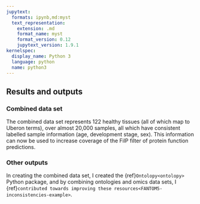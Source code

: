 ```yaml
---
jupytext:
  formats: ipynb,md:myst
  text_representation:
    extension: .md
    format_name: myst
    format_version: 0.12
    jupytext_version: 1.9.1
kernelspec:
  display_name: Python 3
  language: python
  name: python3
---
```


## Results and outputs
[//]: # (TODO: EDA/summary statistics of the combined data set: high priority)
[//]: # (TODO: How these stats compare to the consistuent data sets for tissue-specific expression)

### Combined data set

<!--
```{code-cell} ipython3
---
render:
  figure:
    caption: PCA plot showing colour by experiment and tissue group.
    name: pca-sim
  image:
    width: 200px
---
# Code for PCA plot showing colour by experiment and tissue group. 
```
-->

[//]: # (TODO: Have the data set of metadata available for download somewhere - highest priority)
[//]: # (TODO: Rewrite: and signpost to FilP rather than refer to it because I haven't mentioned it yet.)


The combined data set represents 122 healthy tissues (all of which map to Uberon terms), over almost 20,000 samples, all which have consistent labelled sample information (age, development stage, sex). 
This information can now be used to increase coverage of the FilP filter of protein function predictions. 

[//]: # (TODO: Housekeeping genes anlysis?)


### Other outputs
In creating the combined data set, I created the {ref}`Ontolopy<ontolopy>` Python package, and by combining ontologies and omics data sets, I {ref}`contributed towards improving these resources<FANTOM5-inconsistencies-example>`.
